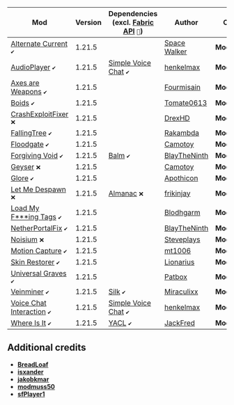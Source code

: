 | Mod | Version | Dependencies (excl. [Fabric API][url-fabric-api] `🔗`) | Author | CDN |
|-----|---------|--------------------------------------------------------|--------|-----|
| [Alternate Current][url-alternate-current] `✔️` | 1.21.5 | | [Space Walker][url-space-walker] | __Modrinth__ |
| [AudioPlayer][url-audio-player] `✔️` | 1.21.5 | [Simple Voice Chat][url-simple-voice-chat] `✔️` | [henkelmax][url-henkelmax] | __Modrinth__ |
| [Axes are Weapons][url-axes-are-weapons] `✔️` | 1.21.5 | | [Fourmisain][url-fourmisain] | __Modrinth__ |
| [Boids][url-boids] `✔️` | 1.21.5 | | [Tomate0613][url-tomate0613] | __Modrinth__ |
| [CrashExploitFixer][url-crash-exploit-fixer] `❌` | 1.21.5 | | [DrexHD][url-drexhd] | __Modrinth__ |
| [FallingTree][url-falling-tree] `✔️` | 1.21.5 | | [Rakambda][url-rakambda] | __Modrinth__ |
| [Floodgate][url-floodgate] `✔️` | 1.21.5 | | [Camotoy][url-camotoy] | __Modrinth__ |
| [Forgiving Void][url-forgiving-void] `✔️` | 1.21.5 | [Balm][url-balm] `✔️` | [BlayTheNinth][url-blaytheninth] | __Modrinth__ |
| [Geyser][url-geyser] `❌` | 1.21.5 | | [Camotoy][url-camotoy] | __Modrinth__ |
| [Glore][url-glore] `✔️` | 1.21.5 | | [Apothicon][url-apothicon] | __Modrinth__ |
| [Let Me Despawn][url-let-me-despawn] `❌` | 1.21.5 | [Almanac][url-almanac] `❌` | [frikinjay][url-frikinjay] | __Modrinth__ |
| [Load My F***ing Tags][url-load-my-fucking-tags] `✔️` | 1.21.5 | | [Blodhgarm][url-blodhgarm] | __Modrinth__ |
| [NetherPortalFix][url-nether-portal-fix] `✔️` | 1.21.5 | | [BlayTheNinth][url-blayTheNinth] | __Modrinth__ |
| [Noisium][url-noisium] `❌` | 1.21.5 | | [Steveplays][url-steveplays] | __Modrinth__ |
| [Motion Capture][url-motion-capture] `✔️` | 1.21.5 | | [mt1006][url-mt1006] | __Modrinth__ |
| [Skin Restorer][url-skin-restorer] `✔️` | 1.21.5 | | [Lionarius][url-lionarius] | __Modrinth__ |
| [Universal Graves][url-universal-graves] `✔️` | 1.21.5 | | [Patbox][url-patbox] | __Modrinth__ |
| [Veinminer][url-veinminer] `✔️` | 1.21.5 | [Silk][url-silk] `✔️` | [Miraculixx][url-miraculixx] | __Modrinth__ |
| [Voice Chat Interaction][url-voice-chat-interaction] `✔️` | 1.21.5 | [Simple Voice Chat][url-simple-voice-chat] `✔️` | [henkelmax][url-henkelmax] | __Modrinth__ |
| [Where Is It][url-where-is-it] `✔️` | 1.21.5 | [YACL][url-yacl] `✔️` | [JackFred][url-jackfred] | __Modrinth__ |

## Additional credits
- [__BreadLoaf__][url-breadloaf]
- [__isxander__][url-isxander]
- [__jakobkmar__][url-jakobkmar]
- [__modmuss50__][url-modmuss50]
- [__sfPlayer1__][url-sfplayer1]

<!-- loaders -->
[url-fabric]: <https://maven.fabricmc.net/net/fabricmc/fabric-installer/1.0.1/fabric-installer-1.0.1.jar>
<!-- authors -->
[url-apothicon]: <https://modrinth.com/user/Apothicon>
[url-blaytheninth]: <https://modrinth.com/user/BlayTheNinth>
[url-blodhgarm]: <https://modrinth.com/user/Blodhgarm>
[url-breadloaf]: <https://modrinth.com/user/BreadLoaf>
[url-camotoy]: <https://modrinth.com/user/Camotoy>
[url-drexhd]: <https://modrinth.com/user/DrexHD>
[url-fourmisain]: <https://modrinth.com/user/Fourmisain>
[url-frikinjay]: <https://modrinth.com/user/frikinjay>
[url-henkelmax]: <https://modrinth.com/user/henkelmax>
[url-isxander]: <https://modrinth.com/user/isxander>
[url-jackfred]: <https://modrinth.com/user/JackFred>
[url-jakobkmar]: <https://modrinth.com/user/jakobkmar>
[url-lionarius]: <https://modrinth.com/user/Lionarius>
[url-miraculixx]: <https://modrinth.com/user/Miraculixx>
[url-mt1006]: <https://modrinth.com/user/mt1006>
[url-modmuss50]: <https://modrinth.com/user/modmuss50>
[url-patbox]: <https://modrinth.com/user/Patbox>
[url-rakambda]: <https://modrinth.com/user/Rakambda>
[url-sfplayer1]: <https://modrinth.com/user/sfPlayer1>
[url-space-walker]: <https://modrinth.com/user/Space%20Walker>
[url-steveplays]: <https://modrinth.com/user/Steveplays>
[url-tomate0613]: <https://modrinth.com/user/Tomate0613>
<!-- mods -->
[url-almanac]: <https://cdn.modrinth.com/data/Gi02250Z/versions/inGMPti6/Almanac-1.21.3-fabric-1.4.4.jar>
[url-alternate-current]: <https://cdn.modrinth.com/data/r0v8vy1s/versions/eTNKfjl1/alternate-current-mc1.21.5-1.9.0.jar>
[url-audio-player]: <https://cdn.modrinth.com/data/SRlzjEBS/versions/gJYpGwtr/audioplayer-fabric-1.21.5-1.13.2.jar>
[url-axes-are-weapons]: <https://cdn.modrinth.com/data/1jvt7RTc/versions/IgfXr6Py/AxesAreWeapons-1.9.4-fabric-1.21.5.jar>
[url-balm]: <https://cdn.modrinth.com/data/MBAkmtvl/versions/JwhBL8Nb/balm-fabric-1.21.5-21.5.8.jar>
[url-boids]: <https://cdn.modrinth.com/data/2OckSy74/versions/aiZEd0aD/Boids-1.2.3.jar>
[url-crash-exploit-fixer]: <https://cdn.modrinth.com/data/Z5GdSH3X/versions/dqRkbGHB/crashexploitfixer-fabric-1.1.0%2B1.21.jar>
[url-fabric-api]: <https://cdn.modrinth.com/data/P7dR8mSH/versions/rYSz5dRU/fabric-api-0.119.6%2B1.21.5.jar>
[url-falling-tree]: <https://cdn.modrinth.com/data/Fb4jn8m6/versions/enSGEWts/FallingTree-1.21.5-1.21.5.2.jar>
[url-floodgate]: <https://cdn.modrinth.com/data/bWrNNfkb/versions/nyg969vQ/Floodgate-Fabric-2.2.4-b43.jar>
[url-forgiving-void]: <https://cdn.modrinth.com/data/1vkzEZjE/versions/NFqUHmjA/forgivingvoid-fabric-1.21.5-21.5.1.jar>
[url-geyser]: <https://cdn.modrinth.com/data/wKkoqHrH/versions/6RjRB9Ew/geyser-fabric-Geyser-Fabric-2.6.2-b793.jar>
[url-glore]: <https://cdn.modrinth.com/data/bqmWbUVO/versions/PiDN4198/glore-1.20.3-1.4.2.jar>
[url-let-me-despawn]: <https://cdn.modrinth.com/data/vE2FN5qn/versions/Wb7jqi55/letmedespawn-1.21.x-fabric-1.5.0.jar>
[url-load-my-fucking-tags]: <https://cdn.modrinth.com/data/67kVxsaO/versions/jEDKD9YH/lmft-1.1.0%2B1.21.4-fabric.jar>
[url-nether-portal-fix]: <https://cdn.modrinth.com/data/nPZr02ET/versions/3xwbxqcv/netherportalfix-fabric-1.21.5-21.5.1.jar>
[url-noisium]: <https://cdn.modrinth.com/data/KuNKN7d2/versions/9NHdQfkN/noisium-fabric-2.5.0%2Bmc1.21.4.jar>
[url-motion-capture]: <https://cdn.modrinth.com/data/gWu44BYU/versions/uHGyuyZr/Mocap-FABRIC-1.21.4-1.3.9.jar>
[url-silk]: <https://cdn.modrinth.com/data/aTaCgKLW/versions/mIi7Urva/silk-all-1.11.1.jar>
[url-simple-voice-chat]: <https://cdn.modrinth.com/data/9eGKb6K1/versions/8NDcr1mc/voicechat-fabric-1.21.5-2.5.28.jar>
[url-skin-restorer]: <https://cdn.modrinth.com/data/ghrZDhGW/versions/KXaMmwFV/skinrestorer-2.3.0%2B1.21.5-fabric.jar>
[url-universal-graves]: <https://cdn.modrinth.com/data/yn9u3ypm/versions/ejJjBZIM/graves-3.7.1%2B1.21.5.jar>
[url-veinminer]: <https://cdn.modrinth.com/data/OhduvhIc/versions/ZYmGThcD/veinminer-fabric-2.4.1.jar>
[url-voice-chat-interaction]: <https://cdn.modrinth.com/data/qsSP2ZZ0/versions/FjQl1BYe/vcinteraction-fabric-1.21.5-1.0.8.jar>
[url-where-is-it]: <https://cdn.modrinth.com/data/FCTyEqkn/versions/K6qcgGyq/whereisit-2.6.4%2B1.21.2.jar>
[url-yacl]: <https://cdn.modrinth.com/data/1eAoo2KR/versions/5yBEzonb/yet_another_config_lib_v3-3.6.6%2B1.21.5-fabric.jar>
